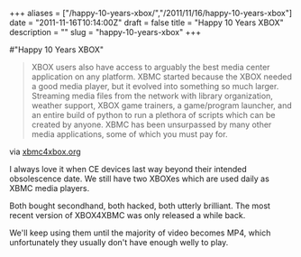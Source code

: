 +++
aliases = ["/happy-10-years-xbox/","/2011/11/16/happy-10-years-xbox"]
date = "2011-11-16T10:14:00Z"
draft = false
title = "Happy 10 Years XBOX"
description = ""
slug = "happy-10-years-xbox"
+++

#"Happy 10 Years XBOX"


 <p>
<div class="posterous_bookmarklet_entry">
<blockquote class="posterous_medium_quote">XBOX users also have access to arguably the best media center application on any platform. XBMC started because the XBOX needed a good media player, but it evolved into something so much larger. Streaming media files from the network with library organization, weather support, XBOX game trainers, a game/program launcher, and an entire build of python to run a plethora of scripts which can be created by anyone. XBMC has been unsurpassed by many other media applications, some of which you must pay for.</blockquote>
<div class="posterous_quote_citation">via <a href="http://www.xbmc4xbox.org/happy-10-years-xbox">xbmc4xbox.org</a></div>
<p>I always love it when CE devices last way beyond their intended obsolescence date. We still have two XBOXes which are used daily as XBMC media players.</p>
<p>Both bought secondhand, both hacked, both utterly brilliant. The most recent version of XBOX4XBMC was only released a while back.</p>
<p>We'll keep using them until the majority of video becomes MP4, which unfortunately they usually don't have enough welly to play.</p>
</div>
</p>
 